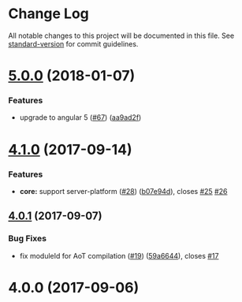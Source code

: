 # Change Log

All notable changes to this project will be documented in this file. See [standard-version](https://github.com/conventional-changelog/standard-version) for commit guidelines.

<a name="5.0.0"></a>
# [5.0.0](https://github.com/fulls1z3/ngx-auth/compare/v4.0.0...v5.0.0) (2018-01-07)


### Features

* upgrade to angular 5 ([#67](https://github.com/fulls1z3/ngx-auth/issues/67)) ([aa9ad2f](https://github.com/fulls1z3/ngx-auth/commit/aa9ad2f))



<a name="4.1.0"></a>
# [4.1.0](https://github.com/fulls1z3/ngx-auth/compare/v4.0.0...v4.1.0) (2017-09-14)


### Features

* **core:** support server-platform ([#28](https://github.com/fulls1z3/ngx-auth/issues/28)) ([b07e94d](https://github.com/fulls1z3/ngx-auth/commit/b07e94d)), closes [#25](https://github.com/fulls1z3/ngx-auth/issues/25) [#26](https://github.com/fulls1z3/ngx-auth/issues/26)



<a name="4.0.1"></a>
## [4.0.1](https://github.com/fulls1z3/ngx-auth/compare/v4.0.0...v4.0.1) (2017-09-07)


### Bug Fixes

* fix moduleId for AoT compilation ([#19](https://github.com/fulls1z3/ngx-auth/issues/19)) ([59a6644](https://github.com/fulls1z3/ngx-auth/commit/59a6644)), closes [#17](https://github.com/fulls1z3/ngx-auth/issues/17)



<a name="4.0.0"></a>
# 4.0.0 (2017-09-06)
